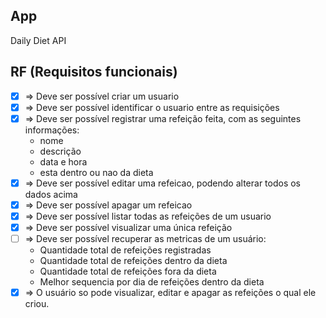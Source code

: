 ## App

Daily Diet API

## RF (Requisitos funcionais)

- [x] => Deve ser possível criar um usuario
- [x] => Deve ser possível identificar o usuario entre as requisições
- [x] => Deve ser possível registrar uma refeição feita, com as seguintes informações:
    -   nome
    -   descrição
    -   data e hora
    -   esta dentro ou nao da dieta
- [x] => Deve ser possível editar uma refeicao, podendo alterar todos os dados acima
- [x] => Deve ser possível apagar um refeicao
- [x] => Deve ser possível listar todas as refeições de um usuario
- [x] => Deve ser possível visualizar uma única refeição
- [ ] => Deve ser possível recuperar as metricas de um usuário:
    -   Quantidade total de refeições registradas
    -   Quantidade total de refeições dentro da dieta
    -   Quantidade total de refeições fora da dieta
    -   Melhor sequencia por dia de refeições dentro da dieta
- [x] => O usuário so pode visualizar, editar e apagar as refeições o qual ele criou.
